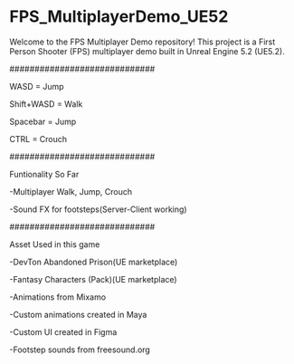# FPS_MultiplayerDemo_UE52
Welcome to the FPS Multiplayer Demo repository! This project is a First Person Shooter (FPS) multiplayer demo built in Unreal Engine 5.2 (UE5.2).

#############################

WASD = Jump

Shift+WASD = Walk

Spacebar = Jump

CTRL = Crouch



#############################

Funtionality So Far

  -Multiplayer Walk, Jump, Crouch
  
  -Sound FX for footsteps(Server-Client working)



#############################

Asset Used in this game

-DevTon Abandoned Prison(UE marketplace)

-Fantasy Characters (Pack)(UE marketplace)

-Animations from Mixamo

-Custom animations created in Maya

-Custom UI created in Figma

-Footstep sounds from freesound.org
